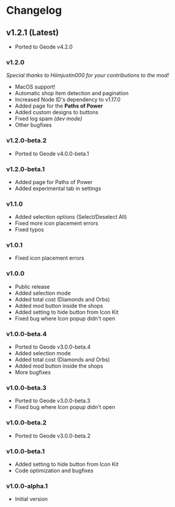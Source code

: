 # Changelog

## <cg>v1.2.1 (Latest)</c>

* <co>Ported to Geode v4.2.0</c>

### <cb>v1.2.0</c>

*Special thanks to <co>Hiimjustin000</c> for your contributions to the mod!*

* <cp>MacOS support!</c>
* <co>Automatic shop item detection and pagination</c>
* <co>Increased</c> Node ID's dependency to <cy>v1.17.0</c>
* <cg>Added</c> page for the **Paths of Power**
* <cg>Added</c> custom designs to buttons
* <cy>Fixed</c> log spam *(dev mode)*
* Other bugfixes

### <cb>v1.2.0-beta.2</c>

* <co>Ported to Geode v4.0.0-beta.1</c>

### <cb>v1.2.0-beta.1</c>

* <cg>Added</c> page for Paths of Power
* <cg>Added</c> experimental tab in settings

### <cb>v1.1.0</c>

* <cg>Added</c> selection options (Select/Deselect All)
* <cy>Fixed</c> more icon placement errors
* <cy>Fixed</c> typos

### <cb>v1.0.1</c>

* <cy>Fixed</c> icon placement errors

### <cb>v1.0.0</c>

* <cp>Public release</c>
* <cg>Added</c> selection mode
* <cg>Added</c> total cost (Diamonds and Orbs)
* <cg>Added</c> mod button inside the shops
* <cg>Added</c> setting to hide button from Icon Kit
* <cy>Fixed</c> bug where Icon popup didn't open

### <cb>v1.0.0-beta.4</c>

* <co>Ported to Geode v3.0.0-beta.4</c>
* <cg>Added</c> selection mode
* <cg>Added</c> total cost (Diamonds and Orbs)
* <cg>Added</c> mod button inside the shops
* More bugfixes

### <cb>v1.0.0-beta.3</c>

* <co>Ported to Geode v3.0.0-beta.3</c>
* <cy>Fixed</c> bug where Icon popup didn't open

### <cb>v1.0.0-beta.2</c>

* <co>Ported to Geode v3.0.0-beta.2</c>

### <cb>v1.0.0-beta.1</c>

* <cy>Added</c> setting to hide button from Icon Kit
* Code optimization and bugfixes

### <cb>v1.0.0-alpha.1</c>

* <cp>Initial version</c>